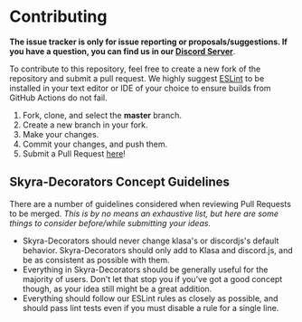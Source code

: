 # Contributing

**The issue tracker is only for issue reporting or proposals/suggestions. If you have a question, you can find us in our [Discord Server](https://join.skyra.pw)**.

To contribute to this repository, feel free to create a new fork of the repository and
submit a pull request. We highly suggest [ESLint](https://eslint.org/) to be installed
in your text editor or IDE of your choice to ensure builds from GitHub Actions do not fail.

1. Fork, clone, and select the **master** branch.
2. Create a new branch in your fork.
3. Make your changes.
4. Commit your changes, and push them.
5. Submit a Pull Request [here](https://github.com/skyra-project/skyra-decorators/pulls)!

## Skyra-Decorators Concept Guidelines

There are a number of guidelines considered when reviewing Pull Requests to be merged. _This is by no means an exhaustive list, but here are some things to consider before/while submitting your ideas._

- Skyra-Decorators should never change klasa's or discordjs's default behavior. Skyra-Decorators should only add to Klasa and discord.js, and be as consistent as possible with them.
- Everything in Skyra-Decorators should be generally useful for the majority of users. Don't let that stop you if you've got a good concept though, as your idea still might be a great addition.
- Everything should follow our ESLint rules as closely as possible, and should pass lint tests even if you must disable a rule for a single line.
